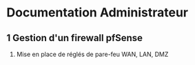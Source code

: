 # Documentation Administrateur 


## 1 Gestion d'un firewall pfSense

1. Mise en place de réglés de pare-feu WAN, LAN, DMZ

